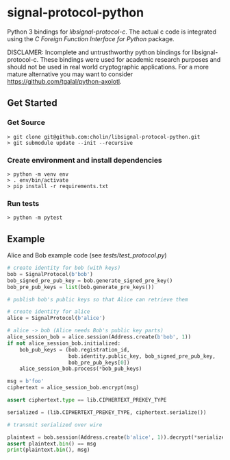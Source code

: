 signal-protocol-python
======================

Python 3 bindings for *libsignal-protocol-c*. The actual c code is integrated
using the *C Foreign Function Interface for Python* package.

DISCLAMER: Incomplete and untrusthworthy python bindings for
libsignal-protocol-c. These bindings were used for academic research purposes
and should not be used in real world cryptographic applications. For a more
mature alternative you may want to consider https://github.com/tgalal/python-axolotl.


Get Started
-----------

### Get Source
```
> git clone git@github.com:cholin/libsignal-protocol-python.git
> git submodule update --init --recursive
```

### Create environment and install dependencies
```
> python -m venv env
> . env/bin/activate
> pip install -r requirements.txt
```

### Run tests
```
> python -m pytest
```

Example
-------

Alice and Bob example code (see *tests/test_protocol.py*)

```python
# create identity for bob (with keys)
bob = SignalProtocol(b'bob')
bob_signed_pre_pub_key = bob.generate_signed_pre_key()
bob_pre_pub_keys = list(bob.generate_pre_keys())

# publish bob's public keys so that Alice can retrieve them

# create identity for alice
alice = SignalProtocol(b'alice')

# alice -> bob (Alice needs Bob's public key parts)
alice_session_bob = alice.session(Address.create(b'bob', 1))
if not alice_session_bob.initialized:
    bob_pub_keys = (bob.registration_id,
                    bob.identity.public_key, bob_signed_pre_pub_key,
                    bob_pre_pub_keys[0])
    alice_session_bob.process(*bob_pub_keys)

msg = b'foo'
ciphertext = alice_session_bob.encrypt(msg)

assert ciphertext.type == lib.CIPHERTEXT_PREKEY_TYPE

serialized = (lib.CIPHERTEXT_PREKEY_TYPE, ciphertext.serialize())

# transmit serialized over wire

plaintext = bob.session(Address.create(b'alice', 1)).decrypt(*serialized)
assert plaintext.bin() == msg
print(plaintext.bin(), msg)
```